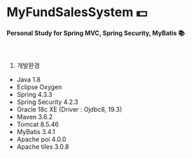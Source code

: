 MyFundSalesSystem 💵
===========================

#### Personal Study for Spring MVC, Spring Security, MyBatis :books: <br>


<br>
   
1. 개발환경
  - Java 1.8
  - Eclipse Oxygen
  - Spring 4.3.3
  - Spring Security 4.2.3
  - Oracle 18c XE (Driver : Ojdbc8, 19.3)
  - Maven 3.6.2
  - Tomcat 8.5.46
  - MyBatis 3.4.1
  - Apache poi 4.0.0
  - Apache tiles 3.0.8
